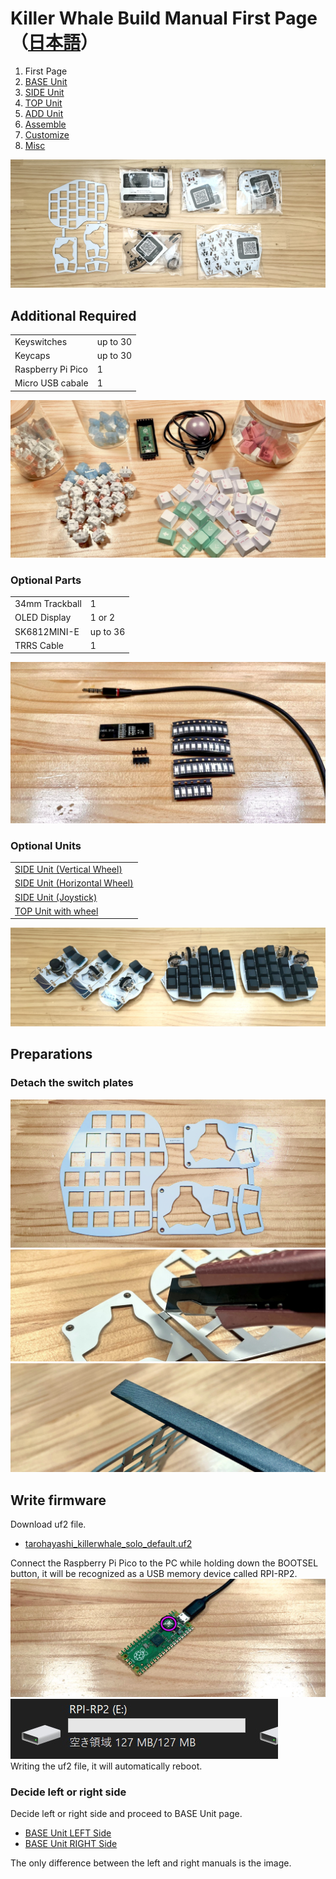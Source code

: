 # Killer Whale Build Manual First Page（[日本語](README.md)）

1. First Page
2. [BASE Unit](rightside/2_BASE.md)
3. [SIDE Unit](rightside/3_SIDE_TRACKBALL.md)
4. [TOP Unit](rightside/4_TOP.md)
5. [ADD Unit](rightside/5_ADD.md)
6. [Assemble](rightside/6_ASSEMBLE.md)
7. [Customize](rightside/7_CUSTOM.md)
8. [Misc](rightside/8_MISC.md)

![](img/IMG_6281.jpg)     

## Additional Required
<table>
    <tr>
      <td>Keyswitches</td>
       <td>up to 30</td>
    </tr>
    <tr>
      <td>Keycaps</td> 
      <td>up to 30</td>
    </tr>
    <tr>
      <td>Raspberry Pi Pico</td>
      <td>1</td>
    </tr>
    <tr>
      <td>Micro USB cabale</td>
       <td>1</td>
    </tr>
 </table>

![](img/IMG_4615.jpg)    
### Optional Parts
<table>
    <tr>
      <td>34mm Trackball</td>
       <td>1</td>
    </tr>
    <tr>
      <td>OLED Display</td> 
      <td>1 or 2</td>
    </tr>
    <tr>
      <td>SK6812MINI-E</td>
      <td>up to 36</td>
    </tr>
    <tr>
      <td>TRRS Cable</td>
       <td>1</td>
    </tr>
 </table>

![](img/IMG_4630.jpg)    

### Optional Units
<table>
    <tr>
      <td><a href="https://tarohayashi.booth.pm/items/4877491">SIDE Unit (Vertical Wheel)</a></td> 
    </tr>
    <tr>
      <td><a href="https://tarohayashi.booth.pm/items/4877491">SIDE Unit (Horizontal Wheel)</a></td>
    </tr>
    <tr>
      <td><a href="https://tarohayashi.booth.pm/items/4877491">SIDE Unit (Joystick)</a></td>
    </tr>
    <tr>
      <td><a href="https://tarohayashi.booth.pm/items/4877486">TOP Unit with wheel</a></td>
    </tr>
 </table>

![](img/IMG_6297.jpg)     

## Preparations
### Detach the switch plates
![](img/IMG_6058.jpg)    
![](img/IMG_4649.jpg)    
![](img/IMG_4681.jpg)    

## Write firmware
Download uf2 file.
- [tarohayashi_killerwhale_solo_default.uf2
](https://github.com/Taro-Hayashi/KillerWhale/releases/download/0.21.4.1/tarohayashi_killerwhale_solo_default.uf2)

Connect the Raspberry Pi Pico to the PC while holding down the BOOTSEL button, it will be recognized as a USB memory device called RPI-RP2.
![](img/IMG_4689.jpg)     
![](img/rpi.jpg)     
Writing the uf2 file, it will automatically reboot.

### Decide left or right side
Decide left or right side and proceed to BASE Unit page.
- [BASE Unit LEFT Side](leftside/2_BASE.md)
- [BASE Unit RIGHT Side](rightside/2_BASE.md)

The only difference between the left and right manuals is the image.

